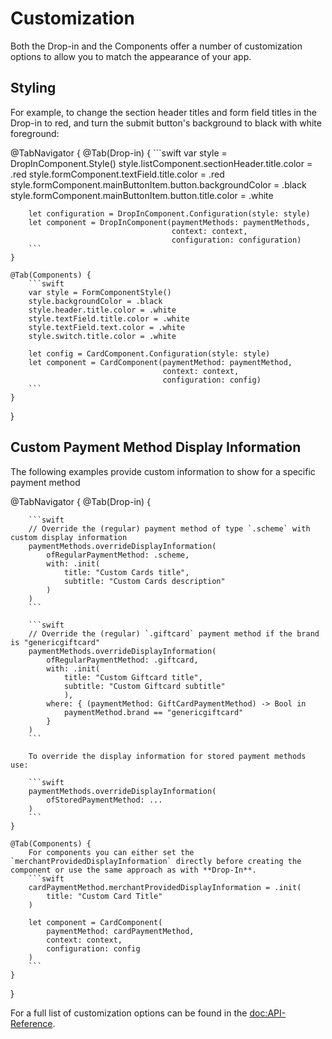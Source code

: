 # Customization

Both the Drop-in and the Components offer a number of customization options to allow you to match the appearance of your app.

## Styling

For example, to change the section header titles and form field titles in the Drop-in to red, and turn the submit button's background to black with white foreground:

@TabNavigator {
    @Tab(Drop-in) { 
        ```swift
        var style = DropInComponent.Style()
        style.listComponent.sectionHeader.title.color = .red
        style.formComponent.textField.title.color = .red
        style.formComponent.mainButtonItem.button.backgroundColor = .black
        style.formComponent.mainButtonItem.button.title.color = .white

        let configuration = DropInComponent.Configuration(style: style)
        let component = DropInComponent(paymentMethods: paymentMethods,
                                        context: context,
                                        configuration: configuration)
        ```
    }
    
    @Tab(Components) { 
        ```swift
        var style = FormComponentStyle()
        style.backgroundColor = .black
        style.header.title.color = .white
        style.textField.title.color = .white
        style.textField.text.color = .white
        style.switch.title.color = .white

        let config = CardComponent.Configuration(style: style)
        let component = CardComponent(paymentMethod: paymentMethod,
                                      context: context,
                                      configuration: config)
        ```
    }
}

## Custom Payment Method Display Information

The following examples provide custom information to show for a specific payment method

@TabNavigator {
    @Tab(Drop-in) {  
        
        
        ```swift
        // Override the (regular) payment method of type `.scheme` with custom display information
        paymentMethods.overrideDisplayInformation(
            ofRegularPaymentMethod: .scheme,
            with: .init(
                title: "Custom Cards title",
                subtitle: "Custom Cards description"
            )
        )
        ```
        
        ```swift
        // Override the (regular) `.giftcard` payment method if the brand is "genericgiftcard"
        paymentMethods.overrideDisplayInformation(
            ofRegularPaymentMethod: .giftcard,
            with: .init(
                title: "Custom Giftcard title",
                subtitle: "Custom Giftcard subtitle"
                ),
            where: { (paymentMethod: GiftCardPaymentMethod) -> Bool in
                paymentMethod.brand == "genericgiftcard"
            }
        )
        ```
        
        To override the display information for stored payment methods use:
        
        ```swift
        paymentMethods.overrideDisplayInformation(
            ofStoredPaymentMethod: ...
        )
        ```
    }
    
    @Tab(Components) {
        For components you can either set the `merchantProvidedDisplayInformation` directly before creating the component or use the same approach as with **Drop-In**.
        ```swift
        cardPaymentMethod.merchantProvidedDisplayInformation = .init(
            title: "Custom Card Title"
        )
        
        let component = CardComponent(
            paymentMethod: cardPaymentMethod,
            context: context,
            configuration: config
        )
        ```
    }
}

For a full list of customization options can be found in the <doc:API-Reference>.
